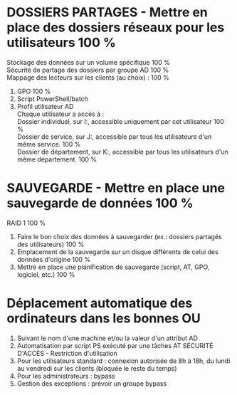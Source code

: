 # DOSSIERS PARTAGES - Mettre en place des dossiers réseaux pour les utilisateurs	100 %
Stockage des données sur un volume spécifique	100 %	
Sécurité de partage des dossiers par groupe AD	100 %	
Mappage des lecteurs sur les clients (au choix) :	100 %	
1. GPO	100 %	
2. Script PowerShell/batch		
3. Profil utilisateur AD		
Chaque utilisateur a accès à :		
Dossier individuel, sur I:, accessible uniquement par cet utilisateur	100 %	
Dossier de service, sur J:, accessible par tous les utilisateurs d'un même service.	100 %	
Dossier de département, sur K:, accessible par tous les utilisateurs d'un même département.	100 %	
# SAUVEGARDE - Mettre en place une sauvegarde de données	100 %	
RAID 1	100 %	
1. Faire le bon choix des données à sauvegarder (ex.: dossiers partagés des utilisateurs)	100 %	
2. Emplacement de la sauvegarde sur un disque différents de celui des données d'origine	100 %	
3. Mettre en place une planification de sauvegarde (script, AT, GPO, logiciel, etc.)	100 %	
# Déplacement automatique des ordinateurs dans les bonnes OU
1. Suivant le nom d'une machine et/ou la valeur d'un attribut AD
2. Automatisation par script PS exécuté par une tâches AT
SÉCURITÉ D'ACCÈS - Restriction d'utilisation
1. Pour les utilisateurs standard : connexion autorisée de 8h à 18h, du lundi au vendredi sur les clients (bloquée le reste du temps)
2. Pour les administrateurs : bypass
3. Gestion des exceptions : prévoir un groupe bypass
